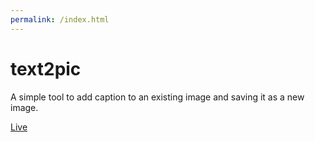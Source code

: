 ```yaml
---
permalink: /index.html
---
```


# text2pic

A simple tool to add caption to an existing image and saving it as a new image.

[Live](http://beshur.github.io/text2pic)
